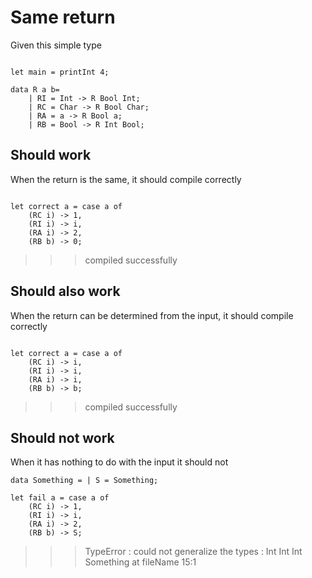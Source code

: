 # Same return

Given this simple type 
```

let main = printInt 4;

data R a b= 
    | RI = Int -> R Bool Int;
    | RC = Char -> R Bool Char;
    | RA = a -> R Bool a;
    | RB = Bool -> R Int Bool;

```

## Should work

When the return is the same, it should compile correctly
```

let correct a = case a of
    (RC i) -> 1,
    (RI i) -> i,
    (RA i) -> 2,
    (RB b) -> 0;

```
>>>compiled successfully

## Should also work

When the return can be determined from the input, it should compile correctly
```

let correct a = case a of
    (RC i) -> i,
    (RI i) -> i,
    (RA i) -> i,
    (RB b) -> b;

```
>>>compiled successfully

## Should not work

When it has nothing to do with the input it should not
```
data Something = | S = Something;

let fail a = case a of
    (RC i) -> 1,
    (RI i) -> i,
    (RA i) -> 2,
    (RB b) -> S;
```
>>>TypeError : could not generalize the types : Int Int Int Something at fileName 15:1
